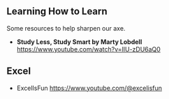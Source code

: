 
## Learning How to Learn
Some resources to help sharpen our axe. 

- **Study Less, Study Smart by Marty Lobdell**
    https://www.youtube.com/watch?v=IlU-zDU6aQ0

## Excel
- ExcelIsFun
    https://www.youtube.com/@excelisfun


